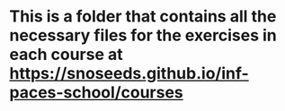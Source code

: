 # This is a folder that contains all the necessary files for the exercises in each course at https://snoseeds.github.io/inf-paces-school/courses
